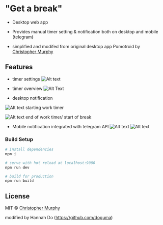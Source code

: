 # "Get a break"

- Desktop web app
- Provides manual timer setting & notification both on desktop and mobile (telegram)

- simplified and modifed from original desktop app Pomotroid by [Christopher Murphy](https://github.com/Splode)

## Features

- timer settings
![Alt text](relative/path/to/getabreak_settings.png?raw=true "Title")


- timer overview
![Alt Text](https://j.gifs.com/N9r3qN.gif)


- desktop notification

![Alt text](relative/path/to/getabreak_work.png?raw=true "Title")
starting work timer

![Alt text](relative/path/to/getabreak_break.png?raw=true "Title")
end of work timer/ start of break


* Mobile notification integrated with telegram API
![Alt text](relative/path/to/getabreak_telegramOverview.jpeg?raw=true "Title")
![Alt text](relative/path/to/getabreak_breakStarts.jpeg?raw=true "Title")


### Build Setup

```bash
# install dependencies
npm i

# serve with hot reload at localhost:9080
npm run dev

# build for production
npm run build
```

## License

MIT &copy; [Christopher Murphy](https://github.com/Splode)

modified by Hannah Do (https://github.com/doguma)
